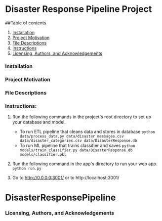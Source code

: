 # Disaster Response Pipeline Project

##Table of contents

1. [Installation](#installation)
2. [Project Motivation](#motivation)
3. [File Descriptions](#files)
4. [Instructions](#instructions)
5. [Licensing, Authors, and Acknowledgements](#licensing)

### Installation <a name ='installation'></a>

### Project Motivation <a name ='motivation'></a>

### File Descriptions <a name ='files'></a>




### Instructions: <a name ='instructions'></a>
1. Run the following commands in the project's root directory to set up your database and model.

    - To run ETL pipeline that cleans data and stores in database
        `python data/process_data.py data/disaster_messages.csv data/disaster_categories.csv data/DisasterResponse.db`
    - To run ML pipeline that trains classifier and saves
        `python models/train_classifier.py data/DisasterResponse.db models/classifier.pkl`

2. Run the following command in the app's directory to run your web app.
    `python run.py`

3. Go to http://0.0.0.0:3001/ or to http://localhost:3001/
# DisasterResponsePipeline

### Licensing, Authors, and Acknowledgements <a name ='licensing'></a>
